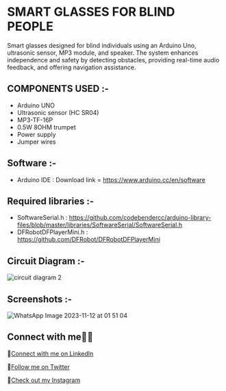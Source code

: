 # SMART GLASSES FOR BLIND PEOPLE

Smart glasses designed for blind individuals using an Arduino Uno, ultrasonic sensor, MP3 module, and speaker. The system enhances independence and safety by detecting obstacles, providing real-time audio feedback, and offering navigation assistance.

## COMPONENTS USED :-

- Arduino UNO  
- Ultrasonic sensor (HC SR04) 
- MP3-TF-16P 
- 0.5W 8OHM trumpet 
- Power supply 
- Jumper wires  

## Software :-

- Arduino IDE : Download link = https://www.arduino.cc/en/software

## Required libraries :- 

- SoftwareSerial.h : https://github.com/codebendercc/arduino-library-files/blob/master/libraries/SoftwareSerial/SoftwareSerial.h
- DFRobotDFPlayerMini.h : https://github.com/DFRobot/DFRobotDFPlayerMini

## Circuit Diagram :- 

![circuit diagram 2](https://github.com/PratikMore55/IoT-based-projects/assets/138502602/0290fa2a-c11c-4da8-99ba-ac1ddc9bd292)

## Screenshots :-

![WhatsApp Image 2023-11-12 at 01 51 04](https://github.com/PratikMore55/IoT-based-projects/assets/138502602/b8e7e073-90b6-4748-aa77-061091e5a6c4)


## Connect with me👨‍💻

:rocket:[Connect with me on LinkedIn](https://www.linkedin.com/in/pratik-more-0397bb291/)

:rocket:[Follow me on Twitter](https://twitter.com/aero5665)

:rocket:[Check out my Instagram](https://www.instagram.com/pratik_6558/)


